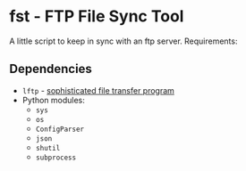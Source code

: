 # fst - FTP File Sync Tool

A little script to keep in sync with an ftp server. Requirements: 

## Dependencies
* `lftp` - [sophisticated file transfer program](http://lftp.yar.ru/)
* Python modules: 
	* `sys`
	* `os`
	* `ConfigParser`
	* `json`
	* `shutil`
	* `subprocess`
